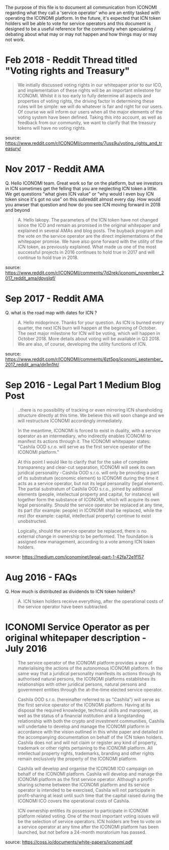 The purpose of this file is to document all communication from ICONOMI regarding what they call a 'service operator' who are an entity tasked with operating the ICONOMI platform. In the future, it's expected that ICN token holders will be able to vote for service operators and this document is designed to be a useful reference for the community when speculating / debating about what may or may not happen and how things may or may not work.

# Feb 2018 - Reddit Thread titled "Voting rights and Treasury"
> We initially discussed voting rights in our whitepaper prior to our ICO, and implementation of these rights will be an important milestone for ICONOMI. Whilst it is too early to fully determine all aspects and properties of voting rights, the driving factor in determining these rules will be simple: we will do whatever is fair and right for our users. Of course we will inform our users when all the major elements of the voting system have been defined. Taking this into account, as well as feedback from our community, we want to clarify that the treasury tokens will have no voting rights.

source: https://www.reddit.com/r/ICONOMI/comments/7uss9u/voting_rights_and_treasury/

# Nov 2017 - Reddit AMA
Q. Hello ICONOMI team. Great work so far on the platform, but we investors in ICN sometimes get the felling that you are neglecting ICN token a little. We get questions "what gives ICN value" or "why would I even buy ICN token since it's got no use" on this subreddit almost every day. How would you anwser that question and how do you see ICN moving forward in 2018 and beyond

> A. Hello lakopy. The parameters of the ICN token have not changed since the ICO and remain as promised in the original whitepaper and explained in several AMAs and blog posts. The buyback program and the vote on the service operator are the direct implementations of the whitepaper promise. We have also gone forward with the utility of the ICN token, as previously explained. What made us one of the most successful projects in 2016 continues to hold true in 2017 and will continue to hold true in 2018.

source: https://www.reddit.com/r/ICONOMI/comments/7d2rek/iconomi_november_2017_reddit_ama/dpyslqf/

# Sep 2017 - Reddit AMA
Q. what is the road map with dates for ICN ?

> A. Hello midoprince. Thanks for your question. As ICN is burned every quarter, the next ICN burn will happen at the beginning of October. The next major milestone for ICN will be voting, which will happen in October 2018. More details about voting will be available in Q3 2018. We are also, of course, developing the utility functions of ICN.

source: https://www.reddit.com/r/ICONOMI/comments/6zt5pg/iconomi_september_2017_reddit_ama/dn1m1ht/

# Sep 2016 - Legal Part 1 Medium Blog Post
> ..there is no possibility of tracking or even mirroring ICN shareholding structure directly at this time. We believe this will soon change and we will restructure ICONOMI accordingly immediately.

> In the meantime, ICONOMI is forced to exist in duality, with a service operator as an intermediary, who indirectly enables ICONOMI to manifest its actions through it. The ICONOMI whitepaper states: "Cashila OOD s.r.o. will serve as the first service operator of the ICONOMI platform."

> At this point I would like to clarify that for the sake of complete transparency and clear-cut separation, ICONOMI will seek its own juridical personality - Cashila OOD s.r.o. will only be providing a part of its substratum (economic element) to ICONOMI during the time it acts as a service operator, but not its legal personality (legal element). The partial substratum of Cashila OOD s.r.o., joined by additional elements (people, intellectual property and capital, for instance) will together form the substance of ICONOMI, which will acquire its own legal personality. Should the service operator be replaced at any time, its part (for example: people) in ICONOMI shall be replaced, while the rest (for example: capital, intellectual property) continue to exist unobstructed.

> Logically, should the service operator be replaced, there is no external change in ownership to be performed. The foundation is assigned new management, according to a vote among ICN token holders.

source: https://medium.com/iconominet/legal-part-1-42fa72e1f157

# Aug 2016 - FAQs
Q. How much is distributed as dividends to ICN token holders?

>A. ICN token holders receive everything, after the operational costs of the service operator have been subtracted.

# ICONOMI Service Operator as per original whitepaper description - July 2016
> The service operator of the ICONOMI platform provides a way of materialising the actions of the autonomous ICONOMI platform. In the same way that a juridical personality manifests its actions through its authorised natural persons, the ICONOMI platforms establishes its relationships with other juridical persons, natural persons and government entities through the at-the-time elected service operator.

> Cashila OOD s.r.o. (hereinafter referred to as "Cashila") will serve as the first service operator of the ICONOMI platform. Having at its disposal the required knowledge, technical skills and manpower, as well as the status of a financial institution and a longstanding
relationship with both the crypto and investment communities, Cashila will undertake to develop and manage the ICONOMI platform in accordance with the vision outlined in this white paper and detailed in the accompanying documentation on behalf of the ICN token holders. Cashila does not and will not claim or register any kind of property, trademark or other rights pertaining to the ICONOMI platform. All intellectual property rights, trademarks, branding and other rights remain exclusively the property of the ICONOMI platform. 

> Cashila will develop and organise the ICONOMI ICO campaign on behalf of the ICONOMI platform. Cashila will develop and manage the ICONOMI platform as the first service operator. Although a profit-sharing scheme between the ICONOMI platform and its service operator is intended to be exercised, Cashila will not participate in profit-sharing at least until such time that the capital raised during the ICONOMI ICO covers the operational costs of Cashila.

> ICN ownership entitles its possessor to participate in ICONOMI platform related voting. One of the most important voting issues will be the selection of service operators. ICN holders are free to vote on a service operator at any time after the ICONOMI platform has been launched, but not before a 24-month moratorium has passed.

source: https://coss.io/documents/white-papers/iconomi.pdf
